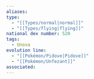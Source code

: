 ```yaml
---
aliases: 
type:
  - "[[Types/normal|normal]]"
  - "[[Types/flying|flying]]"
national dex number: 520
tags:
  - Unova
evolution line:
  - "[[Pokémon/Pidove|Pidove]]"
  - "[[Pokémon/Unfezant]]"
associated: 
---
```

